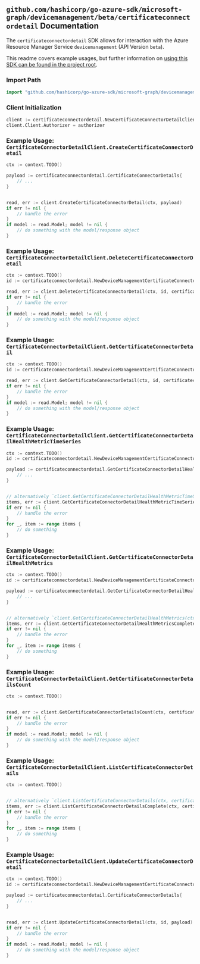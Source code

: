
## `github.com/hashicorp/go-azure-sdk/microsoft-graph/devicemanagement/beta/certificateconnectordetail` Documentation

The `certificateconnectordetail` SDK allows for interaction with the Azure Resource Manager Service `devicemanagement` (API Version `beta`).

This readme covers example usages, but further information on [using this SDK can be found in the project root](https://github.com/hashicorp/go-azure-sdk/tree/main/docs).

### Import Path

```go
import "github.com/hashicorp/go-azure-sdk/microsoft-graph/devicemanagement/beta/certificateconnectordetail"
```


### Client Initialization

```go
client := certificateconnectordetail.NewCertificateConnectorDetailClientWithBaseURI("https://management.azure.com")
client.Client.Authorizer = authorizer
```


### Example Usage: `CertificateConnectorDetailClient.CreateCertificateConnectorDetail`

```go
ctx := context.TODO()

payload := certificateconnectordetail.CertificateConnectorDetails{
	// ...
}


read, err := client.CreateCertificateConnectorDetail(ctx, payload)
if err != nil {
	// handle the error
}
if model := read.Model; model != nil {
	// do something with the model/response object
}
```


### Example Usage: `CertificateConnectorDetailClient.DeleteCertificateConnectorDetail`

```go
ctx := context.TODO()
id := certificateconnectordetail.NewDeviceManagementCertificateConnectorDetailID("certificateConnectorDetailsIdValue")

read, err := client.DeleteCertificateConnectorDetail(ctx, id, certificateconnectordetail.DefaultDeleteCertificateConnectorDetailOperationOptions())
if err != nil {
	// handle the error
}
if model := read.Model; model != nil {
	// do something with the model/response object
}
```


### Example Usage: `CertificateConnectorDetailClient.GetCertificateConnectorDetail`

```go
ctx := context.TODO()
id := certificateconnectordetail.NewDeviceManagementCertificateConnectorDetailID("certificateConnectorDetailsIdValue")

read, err := client.GetCertificateConnectorDetail(ctx, id, certificateconnectordetail.DefaultGetCertificateConnectorDetailOperationOptions())
if err != nil {
	// handle the error
}
if model := read.Model; model != nil {
	// do something with the model/response object
}
```


### Example Usage: `CertificateConnectorDetailClient.GetCertificateConnectorDetailHealthMetricTimeSeries`

```go
ctx := context.TODO()
id := certificateconnectordetail.NewDeviceManagementCertificateConnectorDetailID("certificateConnectorDetailsIdValue")

payload := certificateconnectordetail.GetCertificateConnectorDetailHealthMetricTimeSeriesRequest{
	// ...
}


// alternatively `client.GetCertificateConnectorDetailHealthMetricTimeSeries(ctx, id, payload, certificateconnectordetail.DefaultGetCertificateConnectorDetailHealthMetricTimeSeriesOperationOptions())` can be used to do batched pagination
items, err := client.GetCertificateConnectorDetailHealthMetricTimeSeriesComplete(ctx, id, payload, certificateconnectordetail.DefaultGetCertificateConnectorDetailHealthMetricTimeSeriesOperationOptions())
if err != nil {
	// handle the error
}
for _, item := range items {
	// do something
}
```


### Example Usage: `CertificateConnectorDetailClient.GetCertificateConnectorDetailHealthMetrics`

```go
ctx := context.TODO()
id := certificateconnectordetail.NewDeviceManagementCertificateConnectorDetailID("certificateConnectorDetailsIdValue")

payload := certificateconnectordetail.GetCertificateConnectorDetailHealthMetricsRequest{
	// ...
}


// alternatively `client.GetCertificateConnectorDetailHealthMetrics(ctx, id, payload, certificateconnectordetail.DefaultGetCertificateConnectorDetailHealthMetricsOperationOptions())` can be used to do batched pagination
items, err := client.GetCertificateConnectorDetailHealthMetricsComplete(ctx, id, payload, certificateconnectordetail.DefaultGetCertificateConnectorDetailHealthMetricsOperationOptions())
if err != nil {
	// handle the error
}
for _, item := range items {
	// do something
}
```


### Example Usage: `CertificateConnectorDetailClient.GetCertificateConnectorDetailsCount`

```go
ctx := context.TODO()


read, err := client.GetCertificateConnectorDetailsCount(ctx, certificateconnectordetail.DefaultGetCertificateConnectorDetailsCountOperationOptions())
if err != nil {
	// handle the error
}
if model := read.Model; model != nil {
	// do something with the model/response object
}
```


### Example Usage: `CertificateConnectorDetailClient.ListCertificateConnectorDetails`

```go
ctx := context.TODO()


// alternatively `client.ListCertificateConnectorDetails(ctx, certificateconnectordetail.DefaultListCertificateConnectorDetailsOperationOptions())` can be used to do batched pagination
items, err := client.ListCertificateConnectorDetailsComplete(ctx, certificateconnectordetail.DefaultListCertificateConnectorDetailsOperationOptions())
if err != nil {
	// handle the error
}
for _, item := range items {
	// do something
}
```


### Example Usage: `CertificateConnectorDetailClient.UpdateCertificateConnectorDetail`

```go
ctx := context.TODO()
id := certificateconnectordetail.NewDeviceManagementCertificateConnectorDetailID("certificateConnectorDetailsIdValue")

payload := certificateconnectordetail.CertificateConnectorDetails{
	// ...
}


read, err := client.UpdateCertificateConnectorDetail(ctx, id, payload)
if err != nil {
	// handle the error
}
if model := read.Model; model != nil {
	// do something with the model/response object
}
```
